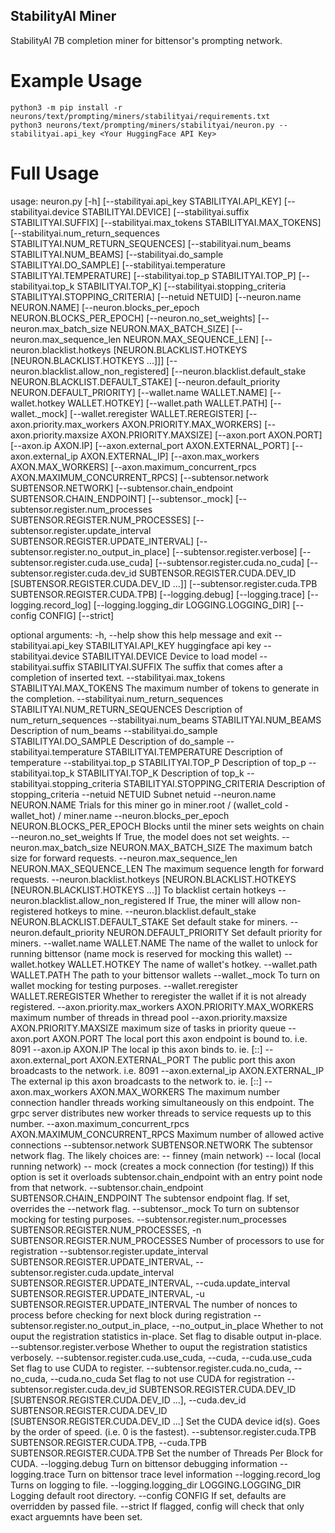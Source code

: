 ## StabilityAI Miner
StabilityAI 7B completion miner for bittensor's prompting network. 

# Example Usage
```
python3 -m pip install -r neurons/text/prompting/miners/stabilityai/requirements.txt
python3 neurons/text/prompting/miners/stabilityai/neuron.py --stabilityai.api_key <Your HuggingFace API Key>
```

# Full Usage
usage: neuron.py [-h] [--stabilityai.api_key STABILITYAI.API_KEY] [--stabilityai.device STABILITYAI.DEVICE]
                 [--stabilityai.suffix STABILITYAI.SUFFIX] [--stabilityai.max_tokens STABILITYAI.MAX_TOKENS]
                 [--stabilityai.num_return_sequences STABILITYAI.NUM_RETURN_SEQUENCES]
                 [--stabilityai.num_beams STABILITYAI.NUM_BEAMS] [--stabilityai.do_sample STABILITYAI.DO_SAMPLE]
                 [--stabilityai.temperature STABILITYAI.TEMPERATURE] [--stabilityai.top_p STABILITYAI.TOP_P]
                 [--stabilityai.top_k STABILITYAI.TOP_K] [--stabilityai.stopping_criteria STABILITYAI.STOPPING_CRITERIA]
                 [--netuid NETUID] [--neuron.name NEURON.NAME] [--neuron.blocks_per_epoch NEURON.BLOCKS_PER_EPOCH]
                 [--neuron.no_set_weights] [--neuron.max_batch_size NEURON.MAX_BATCH_SIZE]
                 [--neuron.max_sequence_len NEURON.MAX_SEQUENCE_LEN]
                 [--neuron.blacklist.hotkeys [NEURON.BLACKLIST.HOTKEYS [NEURON.BLACKLIST.HOTKEYS ...]]]
                 [--neuron.blacklist.allow_non_registered] [--neuron.blacklist.default_stake NEURON.BLACKLIST.DEFAULT_STAKE]
                 [--neuron.default_priority NEURON.DEFAULT_PRIORITY] [--wallet.name WALLET.NAME] [--wallet.hotkey WALLET.HOTKEY]
                 [--wallet.path WALLET.PATH] [--wallet._mock] [--wallet.reregister WALLET.REREGISTER]
                 [--axon.priority.max_workers AXON.PRIORITY.MAX_WORKERS] [--axon.priority.maxsize AXON.PRIORITY.MAXSIZE]
                 [--axon.port AXON.PORT] [--axon.ip AXON.IP] [--axon.external_port AXON.EXTERNAL_PORT]
                 [--axon.external_ip AXON.EXTERNAL_IP] [--axon.max_workers AXON.MAX_WORKERS]
                 [--axon.maximum_concurrent_rpcs AXON.MAXIMUM_CONCURRENT_RPCS] [--subtensor.network SUBTENSOR.NETWORK]
                 [--subtensor.chain_endpoint SUBTENSOR.CHAIN_ENDPOINT] [--subtensor._mock]
                 [--subtensor.register.num_processes SUBTENSOR.REGISTER.NUM_PROCESSES]
                 [--subtensor.register.update_interval SUBTENSOR.REGISTER.UPDATE_INTERVAL]
                 [--subtensor.register.no_output_in_place] [--subtensor.register.verbose] [--subtensor.register.cuda.use_cuda]
                 [--subtensor.register.cuda.no_cuda]
                 [--subtensor.register.cuda.dev_id SUBTENSOR.REGISTER.CUDA.DEV_ID [SUBTENSOR.REGISTER.CUDA.DEV_ID ...]]
                 [--subtensor.register.cuda.TPB SUBTENSOR.REGISTER.CUDA.TPB] [--logging.debug] [--logging.trace]
                 [--logging.record_log] [--logging.logging_dir LOGGING.LOGGING_DIR] [--config CONFIG] [--strict]

optional arguments:
  -h, --help            show this help message and exit
  --stabilityai.api_key STABILITYAI.API_KEY
                        huggingface api key
  --stabilityai.device STABILITYAI.DEVICE
                        Device to load model
  --stabilityai.suffix STABILITYAI.SUFFIX
                        The suffix that comes after a completion of inserted text.
  --stabilityai.max_tokens STABILITYAI.MAX_TOKENS
                        The maximum number of tokens to generate in the completion.
  --stabilityai.num_return_sequences STABILITYAI.NUM_RETURN_SEQUENCES
                        Description of num_return_sequences
  --stabilityai.num_beams STABILITYAI.NUM_BEAMS
                        Description of num_beams
  --stabilityai.do_sample STABILITYAI.DO_SAMPLE
                        Description of do_sample
  --stabilityai.temperature STABILITYAI.TEMPERATURE
                        Description of temperature
  --stabilityai.top_p STABILITYAI.TOP_P
                        Description of top_p
  --stabilityai.top_k STABILITYAI.TOP_K
                        Description of top_k
  --stabilityai.stopping_criteria STABILITYAI.STOPPING_CRITERIA
                        Description of stopping_criteria
  --netuid NETUID       Subnet netuid
  --neuron.name NEURON.NAME
                        Trials for this miner go in miner.root / (wallet_cold - wallet_hot) / miner.name
  --neuron.blocks_per_epoch NEURON.BLOCKS_PER_EPOCH
                        Blocks until the miner sets weights on chain
  --neuron.no_set_weights
                        If True, the model does not set weights.
  --neuron.max_batch_size NEURON.MAX_BATCH_SIZE
                        The maximum batch size for forward requests.
  --neuron.max_sequence_len NEURON.MAX_SEQUENCE_LEN
                        The maximum sequence length for forward requests.
  --neuron.blacklist.hotkeys [NEURON.BLACKLIST.HOTKEYS [NEURON.BLACKLIST.HOTKEYS ...]]
                        To blacklist certain hotkeys
  --neuron.blacklist.allow_non_registered
                        If True, the miner will allow non-registered hotkeys to mine.
  --neuron.blacklist.default_stake NEURON.BLACKLIST.DEFAULT_STAKE
                        Set default stake for miners.
  --neuron.default_priority NEURON.DEFAULT_PRIORITY
                        Set default priority for miners.
  --wallet.name WALLET.NAME
                        The name of the wallet to unlock for running bittensor (name mock is reserved for mocking this wallet)
  --wallet.hotkey WALLET.HOTKEY
                        The name of wallet's hotkey.
  --wallet.path WALLET.PATH
                        The path to your bittensor wallets
  --wallet._mock        To turn on wallet mocking for testing purposes.
  --wallet.reregister WALLET.REREGISTER
                        Whether to reregister the wallet if it is not already registered.
  --axon.priority.max_workers AXON.PRIORITY.MAX_WORKERS
                        maximum number of threads in thread pool
  --axon.priority.maxsize AXON.PRIORITY.MAXSIZE
                        maximum size of tasks in priority queue
  --axon.port AXON.PORT
                        The local port this axon endpoint is bound to. i.e. 8091
  --axon.ip AXON.IP     The local ip this axon binds to. ie. [::]
  --axon.external_port AXON.EXTERNAL_PORT
                        The public port this axon broadcasts to the network. i.e. 8091
  --axon.external_ip AXON.EXTERNAL_IP
                        The external ip this axon broadcasts to the network to. ie. [::]
  --axon.max_workers AXON.MAX_WORKERS
                        The maximum number connection handler threads working simultaneously on this endpoint. The grpc server
                        distributes new worker threads to service requests up to this number.
  --axon.maximum_concurrent_rpcs AXON.MAXIMUM_CONCURRENT_RPCS
                        Maximum number of allowed active connections
  --subtensor.network SUBTENSOR.NETWORK
                        The subtensor network flag. The likely choices are: -- finney (main network) -- local (local running
                        network) -- mock (creates a mock connection (for testing)) If this option is set it overloads
                        subtensor.chain_endpoint with an entry point node from that network.
  --subtensor.chain_endpoint SUBTENSOR.CHAIN_ENDPOINT
                        The subtensor endpoint flag. If set, overrides the --network flag.
  --subtensor._mock     To turn on subtensor mocking for testing purposes.
  --subtensor.register.num_processes SUBTENSOR.REGISTER.NUM_PROCESSES, -n SUBTENSOR.REGISTER.NUM_PROCESSES
                        Number of processors to use for registration
  --subtensor.register.update_interval SUBTENSOR.REGISTER.UPDATE_INTERVAL, --subtensor.register.cuda.update_interval SUBTENSOR.REGISTER.UPDATE_INTERVAL, --cuda.update_interval SUBTENSOR.REGISTER.UPDATE_INTERVAL, -u SUBTENSOR.REGISTER.UPDATE_INTERVAL
                        The number of nonces to process before checking for next block during registration
  --subtensor.register.no_output_in_place, --no_output_in_place
                        Whether to not ouput the registration statistics in-place. Set flag to disable output in-place.
  --subtensor.register.verbose
                        Whether to ouput the registration statistics verbosely.
  --subtensor.register.cuda.use_cuda, --cuda, --cuda.use_cuda
                        Set flag to use CUDA to register.
  --subtensor.register.cuda.no_cuda, --no_cuda, --cuda.no_cuda
                        Set flag to not use CUDA for registration
  --subtensor.register.cuda.dev_id SUBTENSOR.REGISTER.CUDA.DEV_ID [SUBTENSOR.REGISTER.CUDA.DEV_ID ...], --cuda.dev_id SUBTENSOR.REGISTER.CUDA.DEV_ID [SUBTENSOR.REGISTER.CUDA.DEV_ID ...]
                        Set the CUDA device id(s). Goes by the order of speed. (i.e. 0 is the fastest).
  --subtensor.register.cuda.TPB SUBTENSOR.REGISTER.CUDA.TPB, --cuda.TPB SUBTENSOR.REGISTER.CUDA.TPB
                        Set the number of Threads Per Block for CUDA.
  --logging.debug       Turn on bittensor debugging information
  --logging.trace       Turn on bittensor trace level information
  --logging.record_log  Turns on logging to file.
  --logging.logging_dir LOGGING.LOGGING_DIR
                        Logging default root directory.
  --config CONFIG       If set, defaults are overridden by passed file.
  --strict              If flagged, config will check that only exact arguemnts have been set.